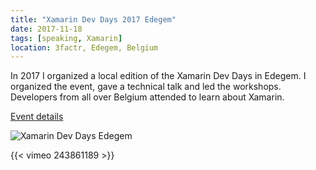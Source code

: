 ```yaml
---
title: "Xamarin Dev Days 2017 Edegem"
date: 2017-11-18
tags: [speaking, Xamarin]
location: 3factr, Edegem, Belgium
---
```


In 2017 I organized a local edition of the Xamarin Dev Days in Edegem.
I organized the event, gave a technical talk and led the workshops. Developers from all over Belgium attended to learn about Xamarin.

[Event details](https://ti.to/xamarin/dev-days-edegem-2017)

![Xamarin Dev Days Edegem](https://pbs.twimg.com/media/DO71k8XXcAA0Rmt?format=jpg&name=large "Xamarin Dev Days Edegem")

{{< vimeo 243861189 >}}
